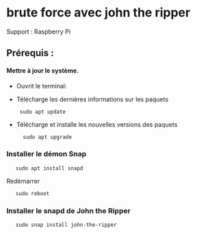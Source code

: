 # brute force avec john the ripper

Support : Raspberry Pi

## Prérequis :

#### Mettre à jour le système.

* Ouvrit le terminal:

* Télécharge les dernières informations sur les paquets

       sudo apt update

* Télécharge et installe les nouvelles versions des paquets 

        sudo apt upgrade

### Installer le démon **Snap**

       sudo apt install snapd

Redémarrer

       sudo reboot

### Installer le snapd de **John the Ripper**

       sudo snap install john-the-ripper

